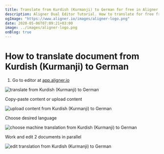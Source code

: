 ```yaml
---
title: Translate from Kurdish (Kurmanji) to German for free in Aligner Editor
description: Aligner Dual Editor Tutorial. How to translate for free from Kurdish (Kurmanji) to German. Aligner is multilingual document management platform. 
ogImage: "https://www.aligner.io/images/aligner-logo.png"
date: 2020-05-06T07:09:21+03:00
image: ../images/aligner-logo.png
onBlog: true
---
```


# How to translate document from Kurdish (Kurmanji) to German

1. Go to editor at [app.aligner.io](https://app.aligner.io "Aligner App web page")

![translate from Kurdish (Kurmanji) to German](../aligner-blank-editor.png "translate from Kurdish (Kurmanji) to German")

Copy-paste content or upload content

![upload content from Kurdish (Kurmanji) to German](../aligner-uploaded-document.png "upload content from Kurdish (Kurmanji) to German")

Choose desired language

![choose machine translation from Kurdish (Kurmanji) to German](../aligner-language-dropdown.png "choose machine translation from Kurdish (Kurmanji) to German")

Work and edit 2 documents in parallel

![edit translation from Kurdish (Kurmanji) to German](../aligner-double-sitded-editor.png "edit translation from Kurdish (Kurmanji) to German")

